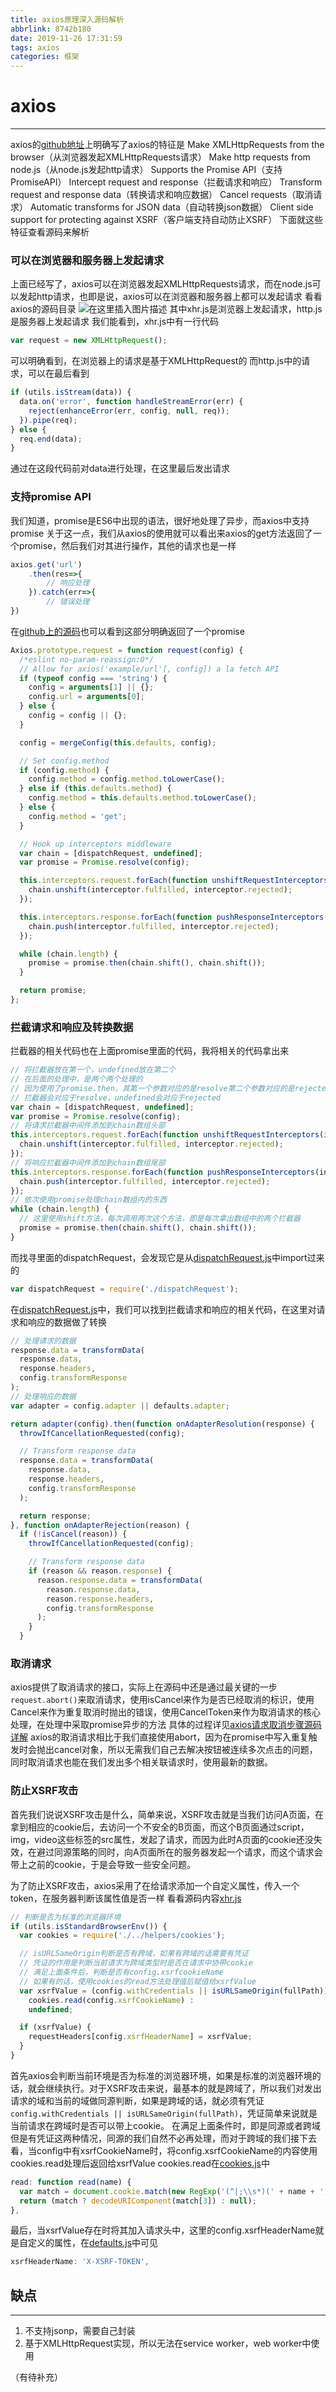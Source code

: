 ```yaml
---
title: axios原理深入源码解析
abbrlink: 8742b180
date: 2019-11-26 17:31:59
tags: axios
categories: 框架
---
```

# axios
---
axios的[github地址](https://github.com/axios/axios)上明确写了axios的特征是
Make XMLHttpRequests from the browser（从浏览器发起XMLHttpRequests请求）
Make http requests from node.js（从node.js发起http请求）
Supports the Promise API（支持PromiseAPI）
Intercept request and response（拦截请求和响应）
Transform request and response data（转换请求和响应数据）
Cancel requests（取消请求）
Automatic transforms for JSON data（自动转换json数据）
Client side support for protecting against XSRF（客户端支持自动防止XSRF）
下面就这些特征查看源码来解析
<!-- more -->
### 可以在浏览器和服务器上发起请求
上面已经写了，axios可以在浏览器发起XMLHttpRequests请求，而在node.js可以发起http请求，也即是说，axios可以在浏览器和服务器上都可以发起请求
看看axios的源码目录
![在这里插入图片描述](https://img-blog.csdnimg.cn/20191126170956723.png?x-oss-process=image/watermark,type_ZmFuZ3poZW5naGVpdGk,shadow_10,text_aHR0cHM6Ly9ibG9nLmNzZG4ubmV0L3plbXByb2dyYW0=,size_16,color_FFFFFF,t_70)
其中xhr.js是浏览器上发起请求，http.js是服务器上发起请求
我们能看到，xhr.js中有一行代码
```javascript
var request = new XMLHttpRequest();
```
可以明确看到，在浏览器上的请求是基于XMLHttpRequest的
而http.js中的请求，可以在最后看到
```javascript
if (utils.isStream(data)) {
  data.on('error', function handleStreamError(err) {
    reject(enhanceError(err, config, null, req));
  }).pipe(req);
} else {
  req.end(data);
}
```
通过在这段代码前对data进行处理，在这里最后发出请求
### 支持promise API
我们知道，promise是ES6中出现的语法，很好地处理了异步，而axios中支持promise
关于这一点，我们从axios的使用就可以看出来axios的get方法返回了一个promise，然后我们对其进行操作，其他的请求也是一样
```javascript
axios.get('url')
	.then(res=>{
		// 响应处理
	}).catch(err=>{
		// 错误处理
})
```
在[github上的源码](https://github.com/axios/axios/blob/master/lib/core/Axios.js)也可以看到这部分明确返回了一个promise
```javascript
Axios.prototype.request = function request(config) {
  /*eslint no-param-reassign:0*/
  // Allow for axios('example/url'[, config]) a la fetch API
  if (typeof config === 'string') {
    config = arguments[1] || {};
    config.url = arguments[0];
  } else {
    config = config || {};
  }

  config = mergeConfig(this.defaults, config);

  // Set config.method
  if (config.method) {
    config.method = config.method.toLowerCase();
  } else if (this.defaults.method) {
    config.method = this.defaults.method.toLowerCase();
  } else {
    config.method = 'get';
  }

  // Hook up interceptors middleware
  var chain = [dispatchRequest, undefined];
  var promise = Promise.resolve(config);

  this.interceptors.request.forEach(function unshiftRequestInterceptors(interceptor) {
    chain.unshift(interceptor.fulfilled, interceptor.rejected);
  });

  this.interceptors.response.forEach(function pushResponseInterceptors(interceptor) {
    chain.push(interceptor.fulfilled, interceptor.rejected);
  });

  while (chain.length) {
    promise = promise.then(chain.shift(), chain.shift());
  }

  return promise;
};
```
### 拦截请求和响应及转换数据
拦截器的相关代码也在上面promise里面的代码，我将相关的代码拿出来
```javascript
// 将拦截器放在第一个，undefined放在第二个
// 在后面的处理中，是两个两个处理的
// 因为使用了promise.then，其第一个参数对应的是resolve第二个参数对应的是rejected
// 拦截器会对应于resolve，undefined会对应于rejected
var chain = [dispatchRequest, undefined];
var promise = Promise.resolve(config);
// 将请求拦截器中间件添加到chain数组头部
this.interceptors.request.forEach(function unshiftRequestInterceptors(interceptor) {
  chain.unshift(interceptor.fulfilled, interceptor.rejected);
});
// 将响应拦截器中间件添加到chain数组尾部
this.interceptors.response.forEach(function pushResponseInterceptors(interceptor) {
  chain.push(interceptor.fulfilled, interceptor.rejected);
});
// 依次使用promise处理chain数组内的东西
while (chain.length) {
  // 这里使用shift方法，每次调用两次这个方法，即是每次拿出数组中的两个拦截器
  promise = promise.then(chain.shift(), chain.shift());
}
```
而找寻里面的dispatchRequest，会发现它是从[dispatchRequest.js](https://github.com/axios/axios/blob/master/lib/core/dispatchRequest.js)中import过来的
```javascript
var dispatchRequest = require('./dispatchRequest');
```
在[dispatchRequest.js](https://github.com/axios/axios/blob/master/lib/core/dispatchRequest.js)中，我们可以找到拦截请求和响应的相关代码，在这里对请求和响应的数据做了转换
```javascript
// 处理请求的数据
response.data = transformData(
  response.data,
  response.headers,
  config.transformResponse
);
// 处理响应的数据
var adapter = config.adapter || defaults.adapter;

return adapter(config).then(function onAdapterResolution(response) {
  throwIfCancellationRequested(config);

  // Transform response data
  response.data = transformData(
    response.data,
    response.headers,
    config.transformResponse
  );

  return response;
}, function onAdapterRejection(reason) {
  if (!isCancel(reason)) {
    throwIfCancellationRequested(config);

    // Transform response data
    if (reason && reason.response) {
      reason.response.data = transformData(
        reason.response.data,
        reason.response.headers,
        config.transformResponse
      );
    }
  }
```
### 取消请求
axios提供了取消请求的接口，实际上在源码中还是通过最关键的一步```request.abort()```来取消请求，使用isCancel来作为是否已经取消的标识，使用Cancel来作为重复取消时抛出的错误，使用CancelToken来作为取消请求的核心处理，在处理中采取promise异步的方法
具体的过程详见[axios请求取消步骤源码详解](https://blog.csdn.net/zemprogram/article/details/103202132)
axios的取消请求相比于我们直接使用abort，因为在promise中写入重复触发时会抛出cancel对象，所以无需我们自己去解决按钮被连续多次点击的问题，同时取消请求也能在我们发出多个相关联请求时，使用最新的数据。
### 防止XSRF攻击
首先我们说说XSRF攻击是什么，简单来说，XSRF攻击就是当我们访问A页面，在拿到相应的cookie后，去访问一个不安全的B页面，而这个B页面通过script，img，video这些标签的src属性，发起了请求，而因为此时A页面的cookie还没失效，在避过同源策略的同时，向A页面所在的服务器发起一个请求，而这个请求会带上之前的cookie，于是会导致一些安全问题。

为了防止XSRF攻击，axios采用了在给请求添加一个自定义属性，传入一个token，在服务器判断该属性值是否一样
看看源码内容[xhr.js](https://github.com/axios/axios/blob/master/lib/adapters/xhr.js)
```javascript
// 判断是否为标准的浏览器环境
if (utils.isStandardBrowserEnv()) {
  var cookies = require('./../helpers/cookies');

  // isURLSameOrigin判断是否有跨域，如果有跨域的话需要有凭证
  // 凭证的作用是判断当前请求为跨域类型时是否在请求中协带cookie
  // 满足上面条件后，判断是否有config.xsrfcookieName
  // 如果有的话，使用cookies的read方法处理值后赋值给xsrfValue
  var xsrfValue = (config.withCredentials || isURLSameOrigin(fullPath)) && config.xsrfCookieName ?
    cookies.read(config.xsrfCookieName) :
    undefined;

  if (xsrfValue) {
    requestHeaders[config.xsrfHeaderName] = xsrfValue;
  }
}
```
首先axios会判断当前环境是否为标准的浏览器环境，如果是标准的浏览器环境的话，就会继续执行。对于XSRF攻击来说，最基本的就是跨域了，所以我们对发出请求的域和当前的域做同源判断，如果是跨域的话，就必须有凭证```config.withCredentials || isURLSameOrigin(fullPath)```，凭证简单来说就是当前请求在跨域时是否可以带上cookie。
在满足上面条件时，即是同源或者跨域但是有凭证这两种情况，同源的我们自然不必再处理，而对于跨域的我们接下去看，当config中有xsrfCookieName时，将config.xsrfCookieName的内容使用cookies.read处理后返回给xsrfValue
cookies.read在[cookies.js](https://github.com/axios/axios/blob/master/lib/helpers/cookies.js)中
```javascript
read: function read(name) {
  var match = document.cookie.match(new RegExp('(^|;\\s*)(' + name + ')=([^;]*)'));
  return (match ? decodeURIComponent(match[3]) : null);
},
```
最后，当xsrfValue存在时将其加入请求头中，这里的config.xsrfHeaderName就是自定义的属性，在[defaults.js](https://github.com/axios/axios/blob/master/lib/defaults.js)中可见
```javascript
xsrfHeaderName: 'X-XSRF-TOKEN',
```
## 缺点
---
1. 不支持jsonp，需要自己封装
2. 基于XMLHttpRequest实现，所以无法在service worker，web worker中使用

（有待补充）